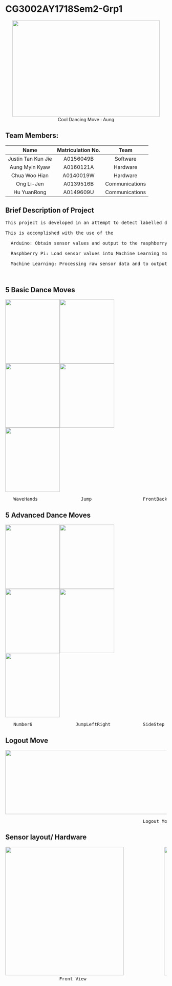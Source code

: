 # CG3002AY1718Sem2-Grp1
<p align="center">
  <img width="460" height="300" src="https://github.com/huyuanrong/CG3002AY1718Sem2-Grp1/blob/master/Dance.gif">
  <br />Cool Dancing Move : Aung
</p>

## **Team Members:**
  
| Name | Matriculation No. | Team |
| :---: | :---: | :---: |
| Justin Tan Kun Jie | A0156049B | Software |
| Aung Myin Kyaw | A0160121A | Hardware |
| Chua Woo Hian | A0140019W | Hardware |
| Ong Li-Jen | A0139516B | Communications |
| Hu YuanRong | A0149609U | Communications |

## **Brief Description of Project**

<p align="left">
  <pre>
This project is developed in an attempt to detect labelled dance moves performed by the user. <br/>
This is accomplished with the use of the <br/>
  Arduino: Obtain sensor values and output to the rasphberry Pi <br/>
  Rasphberry Pi: Load sensor values into Machine Learning model, send the prediction to the server <br/>
  Machine Learning: Processing raw sensor data and to output the prediction.<br/>
  </pre>
<p/>

## **5 Basic Dance Moves**
<p align="left">
  <img width="170" height="200" src="https://github.com/huyuanrong/CG3002AY1718Sem2-Grp1/blob/master/wavehand.gif"><img width="170" height="200" src="https://github.com/huyuanrong/CG3002AY1718Sem2-Grp1/blob/master/wavehand.gif"><img width="170" height="200" src="https://github.com/huyuanrong/CG3002AY1718Sem2-Grp1/blob/master/wavehand.gif"><img width="170" height="200" src="https://github.com/huyuanrong/CG3002AY1718Sem2-Grp1/blob/master/wavehand.gif"><img width="170" height="200" src="https://github.com/huyuanrong/CG3002AY1718Sem2-Grp1/blob/master/wavehand.gif">
<pre>
   WaveHands                Jump                   FrontBack              Turnclap             WindowCleaning
</pre>
</p>

## **5 Advanced Dance Moves**
<p align="left">
  <img width="170" height="200" src="https://github.com/huyuanrong/CG3002AY1718Sem2-Grp1/blob/master/wavehand.gif"><img width="170" height="200" src="https://github.com/huyuanrong/CG3002AY1718Sem2-Grp1/blob/master/wavehand.gif"><img width="170" height="200" src="https://github.com/huyuanrong/CG3002AY1718Sem2-Grp1/blob/master/wavehand.gif"><img width="170" height="200" src="https://github.com/huyuanrong/CG3002AY1718Sem2-Grp1/blob/master/wavehand.gif"><img width="170" height="200" src="https://github.com/huyuanrong/CG3002AY1718Sem2-Grp1/blob/master/wavehand.gif">
<pre>
   Number6                JumpLeftRight            SideStep           SquadTurnclap         WindowCleaning360
</pre>
</p>

## **Logout Move**
<p align="left">
  <img width="1000" height="200" src="https://github.com/huyuanrong/CG3002AY1718Sem2-Grp1/blob/master/wavehand.gif">
<pre>
                                                   Logout Move            
</pre>
</p>

## **Sensor layout/ Hardware**
<pre>
<img width="370" height="400" src="https://github.com/huyuanrong/CG3002AY1718Sem2-Grp1/blob/master/backview.jpeg">               <img width="370" height="400" src="https://github.com/huyuanrong/CG3002AY1718Sem2-Grp1/blob/master/frontview.jpeg">               <img width="370" height="400" src="https://github.com/huyuanrong/CG3002AY1718Sem2-Grp1/blob/master/insidebag.jpeg">
                    Front View                                                       Back View                                                     Inside Bag
</pre>
